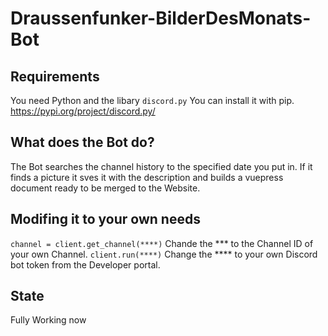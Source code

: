 # Draussenfunker-BilderDesMonats-Bot
## Requirements
You need Python and the libary ```discord.py```
You can install it with pip.
https://pypi.org/project/discord.py/
## What does the Bot do?
The Bot searches the channel history to the specified date you put in.
If it finds a picture it sves it with the description and builds a vuepress document ready to be merged to the Website.
## Modifing it to your own needs
```channel = client.get_channel(****)``` Chande the *** to the Channel ID of your own Channel.
```client.run(****)``` Change the **** to your own Discord bot token from the Developer portal.
## State
Fully Working now

